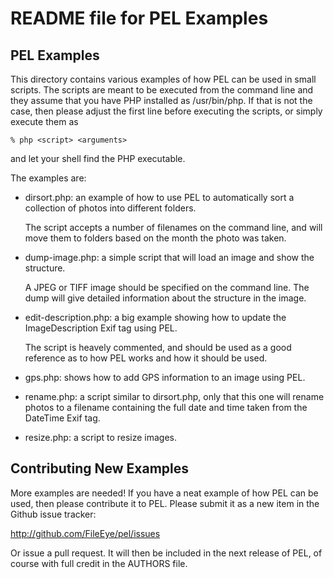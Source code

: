 # README file for PEL Examples

## PEL Examples

This directory contains various examples of how PEL can be used in
small scripts.  The scripts are meant to be executed from the command
line and they assume that you have PHP installed as /usr/bin/php.  If
that is not the case, then please adjust the first line before
executing the scripts, or simply execute them as

```
% php <script> <arguments>
```

and let your shell find the PHP executable.

The examples are:

* dirsort.php: an example of how to use PEL to automatically sort a
  collection of photos into different folders.

  The script accepts a number of filenames on the command line, and
  will move them to folders based on the month the photo was taken.

* dump-image.php: a simple script that will load an image and show the
  structure.

  A JPEG or TIFF image should be specified on the command line.  The
  dump will give detailed information about the structure in the
  image.

* edit-description.php: a big example showing how to update the
  ImageDescription Exif tag using PEL.

  The script is heavely commented, and should be used as a good
  reference as to how PEL works and how it should be used.

* gps.php: shows how to add GPS information to an image using PEL.

* rename.php: a script similar to dirsort.php, only that this one will
  rename photos to a filename containing the full date and time taken
  from the DateTime Exif tag.

* resize.php: a script to resize images.


## Contributing New Examples

More examples are needed!  If you have a neat example of how PEL can
be used, then please contribute it to PEL.  Please submit it as a new
item in the Github issue tracker:

  http://github.com/FileEye/pel/issues

Or issue a pull request. It will then be included in the next release
of PEL, of course with full credit in the AUTHORS file.
